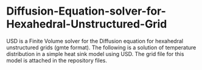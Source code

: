 # Diffusion-Equation-solver-for-Hexahedral-Unstructured-Grid
USD is a Finite Volume solver for the Diffusion equation for hexahedral unstructured grids (gmte format). The following is a solution of temperature distribution in a simple heat sink model using USD. The grid file for this model is attached in the repository files.

